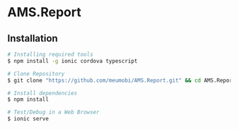 # AMS.Report

Installation
--------------

```sh
# Installing required tools
$ npm install -g ionic cordova typescript

# Clone Repository
$ git clone "https://github.com/meumobi/AMS.Report.git" && cd AMS.Report

# Install dependencies
$ npm install

# Test/Debug in a Web Browser
$ ionic serve

```
